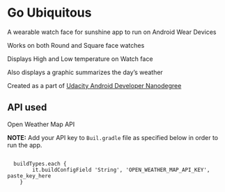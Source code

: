 # Go Ubiquitous
A wearable watch face for sunshine app to run on Android Wear Devices

Works on both Round and Square face watches

Displays High and Low temperature on Watch face 

Also displays a graphic summarizes the day’s weather 

Created as a part of [Udacity Android Developer Nanodegree](https://www.udacity.com/course/android-developer-nanodegree-by-google--nd801)

## API used
Open Weather Map API 

__NOTE:__ Add your API key to ``` Buil.gradle ``` file as specified below in order to run the app.
```
 
  buildTypes.each {
        it.buildConfigField 'String', 'OPEN_WEATHER_MAP_API_KEY', paste_key_here
    }
    
```